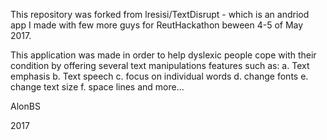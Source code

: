 This repository was forked from lresisi/TextDisrupt - which is an andriod app I made with few more guys for ReutHackathon beween 4-5 of May 2017. 

This application was made in order to help dyslexic people cope with their condition by offering several text manipulations features such as:
  a. Text emphasis
  b. Text speech
  c. focus on individual words
  d. change fonts
  e. change text size
  f. space lines
  and more...
  
  
  
  AlonBS
  
  2017

